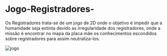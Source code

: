 # Jogo-Registradores-
Os Registradores trata-se de um jogo de 2D onde o objetivo é impedir que a humanidade seja extinta devido as irregularidade dos registradores, onde a missão é encontrar no mapa da placa mãe os conhecimentos escondidos sobre registradores para assim neutraliza-los.

![jogo](https://github.com/Yasbarros/Jogo-Registradores-/assets/94705864/3a29e1c0-2a85-45fa-8756-68c0df365c11)
